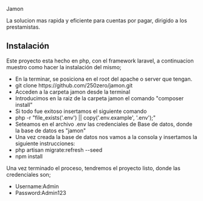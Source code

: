  Jamon
 <p>La solucion mas rapida y eficiente para cuentas por pagar, dirigido a los prestamistas.</p>

<h2>Instalación</h2>
<p>Este proyecto esta hecho en php, con el framework laravel, a continuacion muestro como hacer la instalación del mismo;</p>
<ul>
    <li>En la terminar, se posiciona en el root del apache o server que tengan.</li>
    <li>git clone https://github.com/250zero/jamon.git</li>
    <li>Acceden a la carpeta jamon desde la terminal</li>
    <li>Introducimos en la raiz de la carpeta jamon  el comando "composer install"</li>
    <li>Si todo fue exitoso insertamos el siguiente comando </li>
    <li>php -r "file_exists('.env') || copy('.env.example', '.env');"</li>
    <li>Seteamos en el archivo .env las credenciales de Base de datos, donde la base de datos es "jamon"</li>
    <li>Una vez creada la base de datos nos vamos a la consola y insertamos la siguiente instrucciones:</li>
    <li>php artisan migrate:refresh --seed</li>
    <li>npm install</li>
</ul>
<p>Una vez terminado el proceso, tendremos el proyecto listo, donde las credenciales son;</p>
<ul>
    <li>Username:Admin</li>
    <li>Password:Admin123</li>
</ul>
